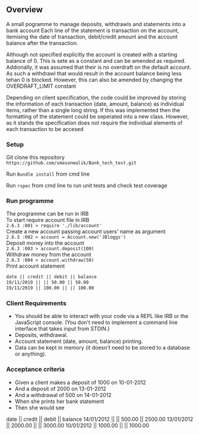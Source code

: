 ## Overview
A small pogramme to manage deposits, withdrawls and statements into a bank account
Each line of the statement is transaction on the account, itemising the date
of transaction, debit/credit amount and the account balance after the transaction.

Although not specified explicitly the account is created with a starting balance
of 0. This is sete as a constant and can be amended as required. Addionally, it
was assumed that their is no overdraft on the default account. As such a withdrawl
that would result in the account balance being less tehan 0 is blocked. However,
this can also be amended by changing the OVERDRAFT_LIMIT constant

Depending on client specification, the code could be improved by storing the
information of each transaction (date, amount, balance) as individual items,
rather than a single long string. If this was implemented then the formatting of
the statement could be seperated into a new class. However, as it stands the specification does not require the individual elements of each transaction to be
accesed

### Setup

Git clone this repository
```https://github.com/smasonmalik/Bank_tech_test.git```

Run ```Bundle install``` from cmd line

Run ```rspec``` from cmd line to run unit tests and check test coverage

### Run programme
The programme can be run in IRB<br>
To start require account file in IRB<br>
```2.6.3 :001 > require './lib/account'```<br>
Create a new account passing account users' name as argument<br>
```2.6.3 :002 > account = Account.new('JBloggs')```<br>
Deposit money into the account<br>
```2.6.3 :003 > account.deposit(100)```<br>
Withdraw money from the account<br>
```2.6.3 :004 > account.withdraw(50)```<br>
Print account statement
```2.6.3 :005 > account.print_statement
date || credit || debit || balance
19/11/2019 || || 50.00 || 50.00
19/11/2019 || 100.00 || || 100.00
```

### Client Requirements
- You should be able to interact with your code via a REPL like IRB or the JavaScript console. (You don't need to implement a command line interface that takes input from STDIN.)
- Deposits, withdrawal.
- Account statement (date, amount, balance) printing.
- Data can be kept in memory (it doesn't need to be stored to a database or anything).

### Acceptance criteria
- Given a client makes a deposit of 1000 on 10-01-2012
- And a deposit of 2000 on 13-01-2012
- And a withdrawal of 500 on 14-01-2012
- When she prints her bank statement
- Then she would see

date || credit || debit || balance
14/01/2012 || || 500.00 || 2500.00
13/01/2012 || 2000.00 || || 3000.00
10/01/2012 || 1000.00 || || 1000.00
